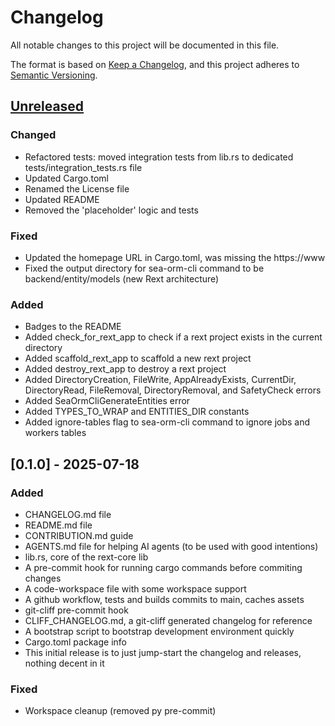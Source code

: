 # Changelog

All notable changes to this project will be documented in this file.

The format is based on [Keep a Changelog](https://keepachangelog.com/en/1.1.0/), and this project adheres to [Semantic Versioning](https://semver.org/spec/v2.0.0.html).

## [Unreleased]

### Changed

- Refactored tests: moved integration tests from lib.rs to dedicated tests/integration_tests.rs file
- Updated Cargo.toml
- Renamed the License file
- Updated README
- Removed the 'placeholder' logic and tests

### Fixed

- Updated the homepage URL in Cargo.toml, was missing the https://www
- Fixed the output directory for sea-orm-cli command to be backend/entity/models (new Rext architecture)

### Added

- Badges to the README
- Added check_for_rext_app to check if a rext project exists in the current directory
- Added scaffold_rext_app to scaffold a new rext project
- Added destroy_rext_app to destroy a rext project
- Added DirectoryCreation, FileWrite, AppAlreadyExists, CurrentDir, DirectoryRead, FileRemoval, DirectoryRemoval, and SafetyCheck errors
- Added SeaOrmCliGenerateEntities error
- Added TYPES_TO_WRAP and ENTITIES_DIR constants
- Added ignore-tables flag to sea-orm-cli command to ignore jobs and workers tables

## [0.1.0] - 2025-07-18

### Added

- CHANGELOG.md file
- README.md file
- CONTRIBUTION.md guide
- AGENTS.md file for helping AI agents (to be used with good intentions)
- lib.rs, core of the rext-core lib
- A pre-commit hook for running cargo commands before commiting changes
- A code-workspace file with some workspace support
- A github workflow, tests and builds commits to main, caches assets
- git-cliff pre-commit hook
- CLIFF_CHANGELOG.md, a git-cliff generated changelog for reference
- A bootstrap script to bootstrap development environment quickly
- Cargo.toml package info
- This initial release is to just jump-start the changelog and releases, nothing decent in it

### Fixed

- Workspace cleanup (removed py pre-commit)

[unreleased]: https://github.com/RextStack/rext-core/releases/tag/v0.1.0